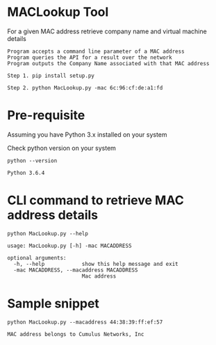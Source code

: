 # MACLookup Tool
For a given MAC address  retrieve company name and virtual machine details

```
Program accepts a command line parameter of a MAC address
Program queries the API for a result over the network
Program outputs the Company Name associated with that MAC address 
```

```
Step 1. pip install setup.py

Step 2. python MacLookup.py -mac 6c:96:cf:de:a1:fd 
```

# Pre-requisite 
Assuming you have Python 3.x installed on your system

Check python version on your system 

```
python --version

Python 3.6.4
```

# CLI command to retrieve MAC address details

```
python MacLookup.py --help

usage: MacLookup.py [-h] -mac MACADDRESS

optional arguments:
  -h, --help            show this help message and exit
  -mac MACADDRESS, --macaddress MACADDRESS
                        Mac address
```

# Sample snippet 

```
python MacLookup.py --macaddress 44:38:39:ff:ef:57 

MAC address belongs to Cumulus Networks, Inc

```
